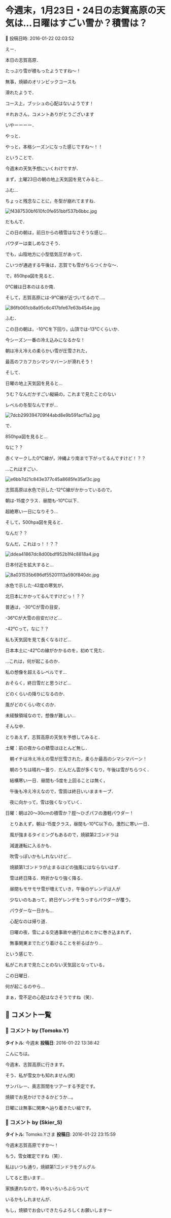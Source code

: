 # 今週末，1月23日・24日の志賀高原の天気は…日曜はすごい雪か？積雪は？

📅 投稿日時: 2016-01-22 02:03:52

えー．


本日の志賀高原．


たっぷり雪が積もったようですね～！


無事，焼額のオリンピックコースも


滑れたようで．


コース上，ブッシュの心配はないようです！


＃れおさん，コメントありがとうございます





いやーーーー．


やっと．


やっと，本格シーズンになった感じですね～！！





ということで．


今週末の天気予想にいくわけですが．





まず，土曜23日の朝の地上天気図を見てみると…


ふむ…


ちょっと残念なことに，冬型が崩れてますね．




![f4387530bf610fc0fe651bbf537b6bbc.jpg](images/f4387530bf610fc0fe651bbf537b6bbc.jpg)




だもんで．


この日の朝は，前日からの積雪はなさそうな感じ…


パウダーは楽しめなさそう．


でも，山陰地方に小型低気圧があって．


こいつが通過する午後は，志賀でも雪がちらつくかな～．





で，850hpa図を見ると．


0℃線は日本のはるか南．


そして，志賀高原には-9℃線が近づいてるので…．




![86fb061cb8a95c6c417bfe67e63b454e.jpg](images/86fb061cb8a95c6c417bfe67e63b454e.jpg)




ふむ．


この日の朝は，-10℃を下回り，山頂では-13℃くらいか．


今シーズン一番の冷え込みになるかな！


朝は冷え冷えの柔らかい雪が圧雪された，


最高のフカフカシマシマバーンが滑れそう！





そして．


日曜の地上天気図を見ると…


うむ？なんだかすごい縦縞の，これまで見たことのない


レベルの冬型なんですが…




![7dcb299394709f44abd8e9b591acf1a2.jpg](images/7dcb299394709f44abd8e9b591acf1a2.jpg)







で．


850hpa図を見ると…


なに？？


赤くマークした0℃線が，沖縄より南まで下がってるんですけど！？？


…これはすごい．




![e6bb7d21c843e377c45a8685fe35af3c.jpg](images/e6bb7d21c843e377c45a8685fe35af3c.jpg)




志賀高原は水色で示した-12℃線がかかっているので，


朝は-15度クラス．昼間も-10℃以下．


超絶寒い一日になりそう…





そして，500hpa図を見ると．


なんだ？？


なんだ，これはっ！！？？




![ddea41867dc8d00bdf952b1f4c8818a4.jpg](images/ddea41867dc8d00bdf952b1f4c8818a4.jpg)




日本付近を拡大すると…




![8a031535b696df55201113a590f840dc.jpg](images/8a031535b696df55201113a590f840dc.jpg)




水色で示した-42度の寒気が，


北日本にかかってるんですけどっ！？？


普通は，-30℃が雪の目安，


-36℃が大雪の目安だけど…


-42℃って，なに？？


私も天気図を見て長くなるけど…


日本本土に-42℃の線がかかるのを，初めて見た．





…これは，何が起こるのか．


私の想像を超えるレベルです…





おそらく，終日雪だと思うけど…


どのくらいの降りになるのか．


風がどのくらい吹くのか．


未経験領域なので，想像が難しい…





そんな中．


とりあえず，志賀高原の天気を予想してみると．





土曜：前の夜からの積雪はほとんど無し．


　朝イチは冷え冷えの雪が圧雪された，柔らか最高のシマシマバーン！


　朝のうちは晴れ～曇り．だんだん雲が多くなり，午後は雪がちらつく．


　結構寒い一日．昼間も-5度を上回ることは無く，


　午後も冷え冷えなので，雪質は終日いいままキープ．


　夜に向かって，雪は強くなっていく．





日曜：朝は20～30cmの積雪か？脛～ひざパフの激軽パウダー！


　とりあえず，朝は-15度クラス，昼間も-10℃以下の，激烈に寒い一日．


　風が強まるタイミングもあるので，焼額第2ゴンドラは


　減速運転に入るかも．


　吹雪っぽいかもしれないけど…


　焼額第1ゴンドラが止まるほどの強風にはならないはず．


　雪は終日降る．時折かなり強く降る．


　昼間もモサモサ雪が増えていき，午後のゲレンデは人が


　少ないのもあって，終日ゲレンデをうっすらパウダーが覆う，


　パウダーな一日かも…


　心配なのは帰り道．


　日曜の夜，雪による交通事故や通行止めとかに巻き込まれず，


　無事関東までたどり着けることを祈るばかり…





という感じで．


私がこれまで見たことのない天気図となっている，


この日曜日．


何が起こるのやら…





まぁ，雪不足の心配はなさそうですね（笑）．

## 💬 コメント一覧

### 💬 コメント by (Tomoko.Y)
**タイトル**: 今週末
**投稿日**: 2016-01-22 13:38:42

こんにちは。

今週末、志賀高原に行きます。

そう、私が雪女かも知れません(笑)

サンバレー、奥志賀間をツアーする予定です。

焼額でお見かけできるかどうか…。

日曜には無事に関東へ辿り着きたい組です。

### 💬 コメント by (Skier_S)
**タイトル**: Tomoko.Yさま
**投稿日**: 2016-01-22 23:15:59

今週末志賀高原ですか～！

もう，雪女確定ですね（笑）．



私はいつも通り，焼額第1ゴンドラをグルグル

してると思います…

家族連れなので，時々いろいろぶらついて

いるかもしれませんが．

もし，焼額でお会いできたらよろしくお願いします～

